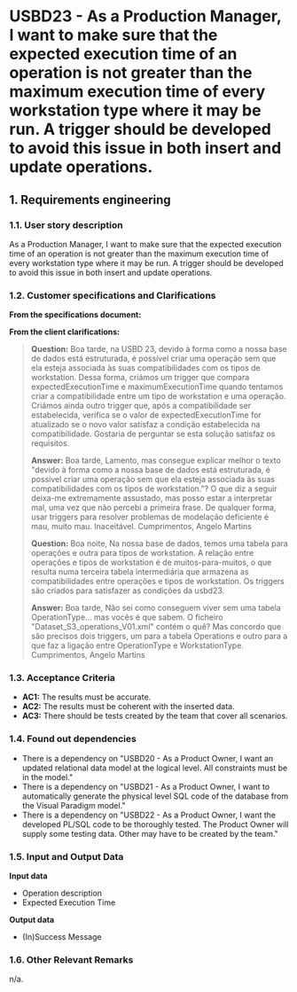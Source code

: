 # USBD23 - As a Production Manager, I want to make sure that the expected execution time of an operation is not greater than the maximum execution time of every workstation type where it may be run. A trigger should be developed to avoid this issue in both insert and update operations.

## 1. Requirements engineering

### 1.1. User story description

As a Production Manager, I want to make sure that the expected execution time of an operation is not greater than the maximum execution time of every workstation type where it may be run. A trigger should be developed to avoid this issue in both insert and update operations.

### 1.2. Customer specifications and Clarifications

**From the specifications document:**

**From the client clarifications:**
> **Question:** Boa tarde, na USBD 23, devido à forma como a nossa base de dados está estruturada, é possível criar uma operação sem 
> que ela esteja associada às suas compatibilidades com os tipos de workstation. 
> Dessa forma, criámos um trigger que compara expectedExecutionTime e maximumExecutionTime quando tentamos criar a compatibilidade entre um tipo de workstation e uma operação. 
> Criámos ainda outro trigger que, após a compatibilidade ser estabelecida, verifica se o valor de expectedExecutionTime for atualizado se 
> o novo valor satisfaz a condição estabelecida na compatibilidade. Gostaria de perguntar se esta solução satisfaz os requisitos.
> 
> **Answer:** Boa tarde, Lamento, mas consegue explicar melhor o texto "devido à forma como a nossa base de dados está estruturada, é possível criar uma operação sem que ela esteja associada às suas compatibilidades com os tipos de workstation."?
> O que diz a seguir deixa-me extremamente assustado, mas posso estar a interpretar mal, uma vez que não percebi a primeira frase. 
> De qualquer forma, usar triggers para resolver problemas de modelação deficiente é mau, muito mau. Inaceitável. 
> Cumprimentos, Angelo Martins
> 
> **Question:** Boa noite, Na nossa base de dados, temos uma tabela para operações e outra para tipos de workstation. A relação entre 
> operações e tipos de workstation é de muitos-para-muitos, o que resulta numa terceira tabela intermediária que armazena as 
> compatibilidades entre operações e tipos de workstation. Os triggers são criados para satisfazer as condições da usbd23.
> 
> **Answer:** Boa tarde, Não sei como conseguem viver sem uma tabela OperationType... mas vocês é que sabem. O ficheiro "Dataset_S3_operations_V01.xml" contém o quê? 
> Mas concordo que são precisos dois triggers, um para a tabela Operations e outro para a que faz a ligação entre OperationType e WorkstationType. 
> Cumprimentos, Angelo Martins

### 1.3. Acceptance Criteria

* **AC1:** The results must be accurate.
* **AC2:** The results must be coherent with the inserted data.
* **AC3:** There should be tests created by the team that cover all scenarios.

### 1.4. Found out dependencies

* There is a dependency on "USBD20 - As a Product Owner, I want an updated relational data model at the logical level. All constraints must be in the model."
* There is a dependency on "USBD21 - As a Product Owner, I want to automatically generate the physical level SQL code of the database from the Visual Paradigm model."
* There is a dependency on "USBD22 - As a Product Owner, I want the developed PL/SQL code to be thoroughly tested. The Product Owner will supply some testing data. Other may have to be created by the team."


### 1.5. Input and Output Data

**Input data**

* Operation description 
* Expected Execution Time

**Output data**

* (In)Success Message

### 1.6. Other Relevant Remarks

n/a.